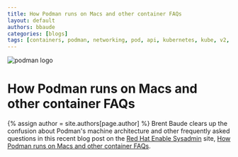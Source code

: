 ```yaml
---
title: How Podman runs on Macs and other container FAQs 
layout: default
authors: bbaude 
categories: [blogs]
tags: [containers, podman, networking, pod, api, kubernetes, kube, v2, hpc, windows, sudo, rootless]
---
```

![podman logo](https://podman.io/images/podman.svg)

# How Podman runs on Macs and other container FAQs 

{% assign author = site.authors[page.author] %}
Brent Baude clears up the confusion about Podman's machine architecture and other frequently asked questions in this recent blog post on the [Red Hat Enable Sysadmin](https://www.redhat.com/sysadmin/) site, [How Podman runs on Macs and other container FAQs](https://www.redhat.com/sysadmin/podman-mac-machine-architecture).
